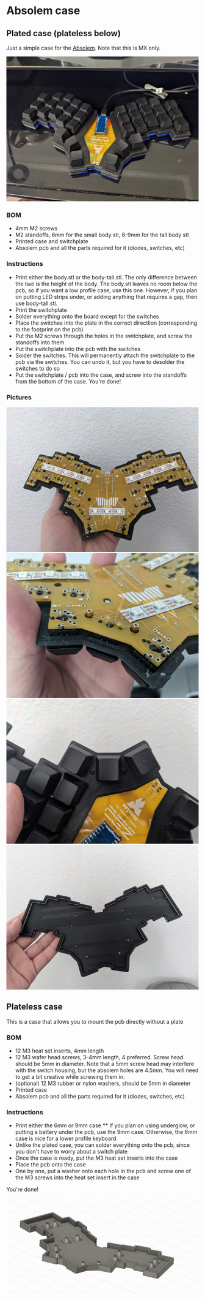 # Absolem case

## Plated case (plateless below)

Just a simple case for the [Absolem](https://github.com/mrzealot/absolem). Note that this is MX only.

![pic5](images/5.jpg)

### BOM
* 4mm M2 screws
* M2 standoffs, 6mm for the small body stl, 8-9mm for the tall body stl
* Printed case and switchplate
* Absolem pcb and all the parts required for it (diodes, switches, etc)

### Instructions

* Print either the body.stl or the body-tall.stl. The only difference between the two is the height of the body. The body.stl leaves no room below the pcb, so if you want a low profile case, use this one. However, if you plan on putting LED strips under, or adding anything that requires a gap, then use body-tall.stl.
* Print the switchplate
* Solder everything onto the board except for the switches
* Place the switches into the plate in the correct directlion (corresponding to the footprint on the pcb)
* Put the M2 screws through the holes in the switchplate, and screw the standoffs into them
* Put the switchplate into the pcb with the switches
* Solder the switches. This will permanently attach the switchplate to the pcb via the switches. You can undo it, but you have to desolder the switches to do so
* Put the switchplate / pcb into the case, and screw into the standoffs from the bottom of the case. You're done!

### Pictures

![pic1](images/1.jpg)
![pic2](images/2.jpg)
![pic3](images/3.jpg)
![pic4](images/4.jpg)

## Plateless case

This is a case that allows you to mount the pcb directly without a plate

### BOM
* 12 M3 heat set inserts, 4mm length
* 12 M3 wafer head screws, 3-4mm length, 4 preferred. Screw head should be 5mm in diameter. Note that a 5mm screw head may interfere with the switch housing, but the absolem holes are 4.5mm. You will need to get a bit creative while screwing them in.
* (optional) 12 M3 rubber or nylon washers, should be 5mm in diameter
* Printed case
* Absolem pcb and all the parts required for it (diodes, switches, etc)

### Instructions

* Print either the 6mm or 9mm case
** If you plan on using underglow, or putting a battery under the pcb, use the 9mm case. Otherwise, the 6mm case is nice for a lower profile keyboard
* Unlike the plated case, you can solder everything onto the pcb, since you don't have to worry about a switch plate
* Once the case is ready, put the M3 heat set inserts into the case
* Place the pcb onto the case
* One by one, put a washer onto each hole in the pcb and screw one of the M3 screws into the heat set insert in the case

You're done!

![pic5](images/plateless-1.png)
